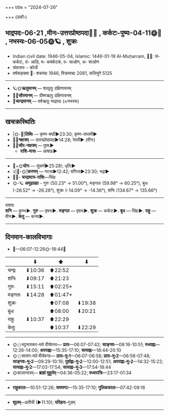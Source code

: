 +++
title = "2024-07-26"

+++
(उकौ॰)
## भाद्रपदः-06-21  ,मीनः-उत्तरप्रोष्ठपदा🌛🌌  ,  कर्कटः-पुष्यः-04-11🌞🌌  ,  नभस्यः-06-05🌞🪐  , शुक्रः
- Indian civil date: 1946-05-04, Islamic: 1446-01-19 Al-Muḥarram, 🌌🌞: सं- कर्कटः, तं- आडि, म- कर्क्कटकं, प- साओण, अ- शाओण
- संवत्सरः - क्रोधी
- वर्षसङ्ख्या 🌛- शकाब्दः 1946, विक्रमाब्दः 2081, कलियुगे 5125
___________________
- 🪐🌞**ऋतुमानम्** — शरदृतुः दक्षिणायनम्
- 🌌🌞**सौरमानम्** — ग्रीष्मऋतुः दक्षिणायनम्
- 🌛**चान्द्रमानम्** — वर्षऋतुः भाद्रपदः (≈नभस्यः)
___________________


## खचक्रस्थितिः
- |🌞-🌛|**तिथिः** — कृष्ण-षष्ठी►23:30; कृष्ण-सप्तमी►  
- 🌌🌛**नक्षत्रम्** — उत्तरप्रोष्ठपदा►14:28; रेवती► (मीनः)  
- 🌌🌞**सौर-नक्षत्रम्** — पुष्यः►  
  - **राशि-मासः** — आषाढः► 
___________________
- 🌛+🌞**योगः** — सुकर्म►25:28!; धृतिः►  
- २|🌛-🌞|**करणम्** — गरजा►12:42; वणिजा►23:30; भद्रा►  
- 🌌🌛- **चन्द्राष्टम-राशिः**—सिंहः  
- 🌞-🪐 **अमूढग्रहाः** - गुरुः (50.23° → 51.00°), मङ्गलः (59.98° → 60.25°), बुधः (-26.52° → -26.28°), शुक्रः (-14.09° → -14.36°), शनिः (134.67° → 135.66°)
___________________
राशयः  
**शनि** — कुम्भः►. **गुरु** — वृषभः►. **मङ्गल** — वृषभः►. **शुक्र** — कर्कटः►. **बुध** — सिंहः►. **राहु** — मीनः►. **केतु** — कन्या►. 
___________________


## दिनमान-कालविभागाः
- 🌅—06:07-12:26🌞-18:44🌇  

|      |⬇     |⬆     |⬇     |
|------|-----|-----|------|
|चन्द्रः|⬇10:36 |⬆22:52 |     |
|शनिः   |⬇09:17 |⬆21:23 |     |
|गुरुः  |⬇15:11 |⬆02:25*|     |
|मङ्गलः |⬇14:28 |⬆01:47*|     |
|शुक्रः |     |⬆07:08 |⬇19:38 |
|बुधः   |     |⬆08:00 |⬇20:21 |
|राहुः  |⬇10:37 |⬆22:29 |     |
|केतुः  |     |⬆10:37 |⬇22:29 |
___________________
- 🌞⚝भट्टभास्कर-मते वीर्यवन्तः— **प्रातः**—06:07-07:42; **साङ्गवः**—09:16-10:51; **मध्याह्नः**—12:26-14:00; **अपराह्णः**—15:35-17:10; **सायाह्नः**—18:44-20:10  
- 🌞⚝सायण-मते वीर्यवन्तः— **प्रातः-मु॰1**—06:07-06:58; **प्रातः-मु॰2**—06:58-07:48; **साङ्गवः-मु॰2**—09:29-10:19; **पूर्वाह्णः-मु॰2**—12:00-12:51; **अपराह्णः-मु॰2**—14:32-15:22; **सायाह्नः-मु॰2**—17:03-17:54; **सायाह्नः-मु॰3**—17:54-18:44  
- 🌞कालान्तरम्— **ब्राह्मं मुहूर्तम्**—04:36-05:22; **मध्यरात्रिः**—23:17-01:34  
___________________
- **राहुकालः**—10:51-12:26; **यमघण्टः**—15:35-17:10; **गुलिककालः**—07:42-09:16  
___________________
- **शूलम्**—प्रतीची (►11:10); **परिहारः**–गुडम्  
___________________
